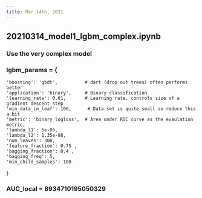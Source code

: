 ```yaml
---
title: Mar 14th, 2021
---
```


## 20210314_model1_lgbm_complex.ipynb
### Use the very complex model
### lgbm_params = {
    'boosting': 'gbdt',          # dart (drop out trees) often performs better
    'application': 'binary',     # Binary classification
    'learning_rate': 0.01,       # Learning rate, controls size of a gradient descent step
    'min_data_in_leaf': 100,      # Data set is quite small so reduce this a bit
    'metric': 'binary_logloss',  # Area under ROC curve as the evaulation metric,
    'lambda_l1': 5e-05, 
    'lambda_l2': 1.35e-08, 
    'num_leaves': 300, 
    'feature_fraction': 0.75 ,
    'bagging_fraction': 0.4 ,
    'bagging_freq': 5, 
    'min_child_samples': 100
}
### AUC_local = 8934710195050329
